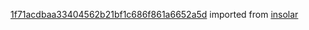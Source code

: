 [1f71acdbaa33404562b21bf1c686f861a6652a5d](https://github.com/insolar/insolar/commit/1f71acdbaa33404562b21bf1c686f861a6652a5d) imported from [insolar](https://github.com/insolar/insolar)
